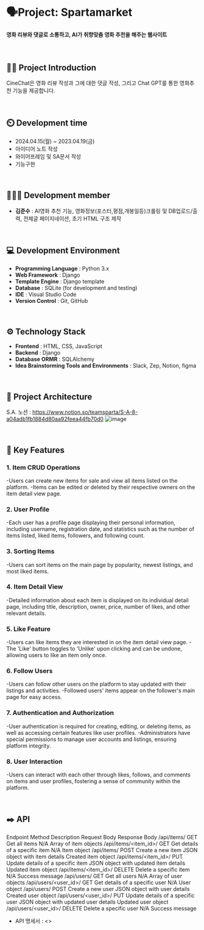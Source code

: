 # 🗣️Project: Spartamarket
#### 영화 리뷰와 댓글로 소통하고, AI가 취향맞춤 영화 추천을 해주는 웹사이트

<br>

## 👨‍🏫 Project Introduction
CineChat은 영화 리뷰 작성과 그에 대한 댓글 작성, 그리고 Chat GPT를 통한 영화추천 기능을 제공합니다.

<br>

## ⏲️ Development time
- 2024.04.15(월) ~ 2023.04.19(금)
- 아이디어 노트 작성
- 와이어프레임 및 SA문서 작성
- 기능구현
<br>

## 🧑‍🤝‍🧑 Development member
- **김준수** : AI영화 추천 기능, 영화정보(포스터,평점,개봉일등)크롤링 및 DB업로드/출력, 전체글 페이지네이션, 초기 HTML 구조 제작  
<br>

## 💻 Development Environment
- **Programming Language** : Python 3.x
- **Web Framework** : Django
- **Template Engine** : Django template
- **Database** : SQLite (for development and testing)
- **IDE** : Visual Studio Code
- **Version Control** : Git, GitHub
<br>

## ⚙️ Technology Stack
- **Frontend** : HTML, CSS, JavaScript
- **Backend** : Django
- **Database ORMR** : SQLAlchemy
- **Idea Brainstorming Tools and Environments** : Slack, Zep, Notion, figma
<br>

## 📝 Project Architecture
S.A. 노션 : https://www.notion.so/teamsparta/S-A-8-a04adb1fb1884d80aa92feea44fb70d0
![image](https://github.com/daengdaengjoa/Team-8/assets/157565164/a8ab58ef-e818-44f3-a27e-32b8c3ed7c40)

<br>

## 📌 Key Features

### 1. Item CRUD Operations
-Users can create new items for sale and view all items listed on the platform.
-Items can be edited or deleted by their respective owners on the item detail view page.
### 2. User Profile
-Each user has a profile page displaying their personal information, including username, registration date, and statistics such as the number of items listed, liked items, followers, and following count.
### 3. Sorting Items
-Users can sort items on the main page by popularity, newest listings, and most liked items.
### 4. Item Detail View
-Detailed information about each item is displayed on its individual detail page, including title, description, owner, price, number of likes, and other relevant details.
### 5. Like Feature
-Users can like items they are interested in on the item detail view page.
-The 'Like' button toggles to 'Unlike' upon clicking and can be undone, allowing users to like an item only once.
### 6. Follow Users
-Users can follow other users on the platform to stay updated with their listings and activities.
-Followed users' items appear on the follower's main page for easy access.
### 7. Authentication and Authorization
-User authentication is required for creating, editing, or deleting items, as well as accessing certain features like user profiles.
-Administrators have special permissions to manage user accounts and listings, ensuring platform integrity.
### 8. User Interaction
-Users can interact with each other through likes, follows, and comments on items and user profiles, fostering a sense of community within the platform.
     

<br> 

## ✒️ API

Endpoint	Method	Description	Request Body	Response Body
/api/items/	GET	Get all items	N/A	Array of item objects
/api/items/<item_id>/	GET	Get details of a specific item	N/A	Item object
/api/items/	POST	Create a new item	JSON object with item details	Created item object
/api/items/<item_id>/	PUT	Update details of a specific item	JSON object with updated item details	Updated item object
/api/items/<item_id>/	DELETE	Delete a specific item	N/A	Success message
/api/users/	GET	Get all users	N/A	Array of user objects
/api/users/<user_id>/	GET	Get details of a specific user	N/A	User object
/api/users/	POST	Create a new user	JSON object with user details	Created user object
/api/users/<user_id>/	PUT	Update details of a specific user	JSON object with updated user details	Updated user object
/api/users/<user_id>/	DELETE	Delete a specific user	N/A	Success message

- API 명세서 : <>
